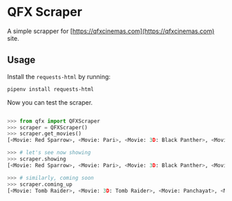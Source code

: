 # QFX Scraper

A simple scrapper for [https://qfxcinemas.com](https://qfxcinemas.com) site.


## Usage

Install the `requests-html` by running:

```bash
pipenv install requests-html
```

Now you can test the scraper.

```python

>>> from qfx import QFXScraper
>>> scraper = QFXScraper()
>>> scraper.get_movies()
[<Movie: Red Sparrow>, <Movie: Pari>, <Movie: 3D: Black Panther>, <Movie: The Hurricane Heist>, <Movie: Mangalam>, <Movie: Gaja Baja>, <Movie: Hurray>, <Movie: A League of Their Own>, <Movie: Black Panther>, <Movie: Tomb Raider>, <Movie: 3D: Tomb Raider>, <Movie: Panchayat>, <Movie: Raid>, <Movie: Shatru Gate>, <Movie: Hichki>, <Movie: Baaghi 2>]

>>> # let's see now showing
>>> scraper.showing
[<Movie: Red Sparrow>, <Movie: Pari>, <Movie: 3D: Black Panther>, <Movie: The Hurricane Heist>, <Movie: Mangalam>, <Movie: Gaja Baja>, <Movie: Hurray>, <Movie: A League of Their Own>, <Movie: Black Panther>]

>>> # similarly, coming soon
>>> scraper.coming_up
[<Movie: Tomb Raider>, <Movie: 3D: Tomb Raider>, <Movie: Panchayat>, <Movie: Raid>, <Movie: Shatru Gate>, <Movie: Hichki>, <Movie: Baaghi 2>]
```
